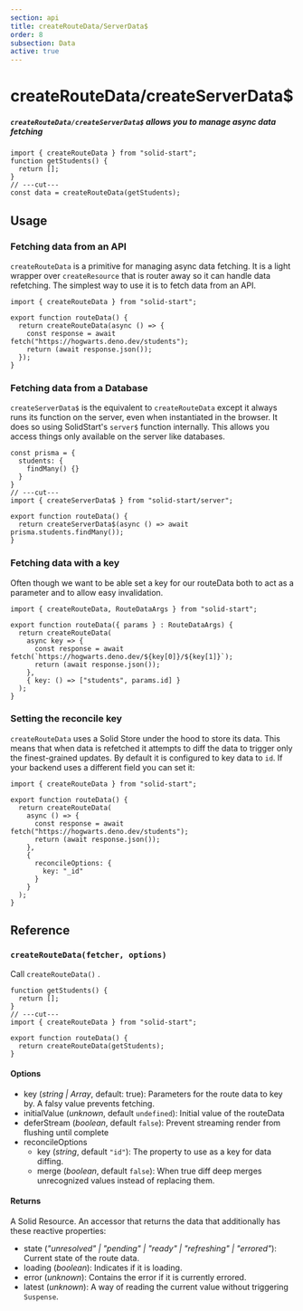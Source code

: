 ```yaml
---
section: api
title: createRouteData/ServerData$
order: 8
subsection: Data
active: true
---
```


# createRouteData/createServerData$

##### `createRouteData/createServerData$` allows you to manage async data fetching

<div class="text-lg">

```tsx twoslash
import { createRouteData } from "solid-start";
function getStudents() {
  return [];
}
// ---cut---
const data = createRouteData(getStudents);
```

</div>

<table-of-contents></table-of-contents>

## Usage

### Fetching data from an API

`createRouteData` is a primitive for managing async data fetching. It is a light wrapper over `createResource` that is router away so it can handle data refetching. The simplest way to use it is to fetch data from an API.

```tsx twoslash
import { createRouteData } from "solid-start";

export function routeData() {
  return createRouteData(async () => {
    const response = await fetch("https://hogwarts.deno.dev/students");
    return (await response.json());
  });
}
```

### Fetching data from a Database

`createServerData$` is the equivalent to `createRouteData` except it always runs its function on the server, even when instantiated in the browser. It does so using SolidStart's `server$` function internally. This allows you access things only available on the server like databases.

```tsx twoslash
const prisma = {
  students: {
    findMany() {}
  }
}
// ---cut---
import { createServerData$ } from "solid-start/server";

export function routeData() {
  return createServerData$(async () => await prisma.students.findMany());
}
```

### Fetching data with a key

Often though we want to be able set a key for our routeData both to act as a parameter and to allow easy invalidation.

```tsx twoslash
import { createRouteData, RouteDataArgs } from "solid-start";

export function routeData({ params } : RouteDataArgs) {
  return createRouteData(
    async key => {
      const response = await fetch(`https://hogwarts.deno.dev/${key[0]}/${key[1]}`);
      return (await response.json());
    },
    { key: () => ["students", params.id] }
  );
}
```

### Setting the reconcile key

`createRouteData` uses a Solid Store under the hood to store its data. This means that when data is refetched it attempts to diff the data to trigger only the finest-grained updates. By default it is configured to key data to `id`. If your backend uses a different field you can set it:

```tsx twoslash
import { createRouteData } from "solid-start";

export function routeData() {
  return createRouteData(
    async () => {
      const response = await fetch("https://hogwarts.deno.dev/students");
      return (await response.json());
    },
    {
      reconcileOptions: {
        key: "_id"
      }
    }
  );
}
```

## Reference

### `createRouteData(fetcher, options)`

Call `createRouteData()` .

```tsx twoslash
function getStudents() {
  return [];
}
// ---cut---
import { createRouteData } from "solid-start";

export function routeData() {
  return createRouteData(getStudents);
}
```

#### Options

- key (_string | Array_, default: true): Parameters for the route data to key by. A falsy value prevents fetching.
- initialValue (_unknown_, default `undefined`): Initial value of the routeData
- deferStream (_boolean_, default `false`): Prevent streaming render from flushing until complete
- reconcileOptions
  - key (_string_, default `"id"`): The property to use as a key for data diffing.
  - merge (_boolean_, default `false`): When true diff deep merges unrecognized values instead of replacing them.
#### Returns

A Solid Resource. An accessor that returns the data that additionally has these reactive properties:

- state (_"unresolved" | "pending" | "ready" | "refreshing" | "errored"_): Current state of the route data.
- loading (_boolean_): Indicates if it is loading.
- error (_unknown_): Contains the error if it is currently errored.
- latest (_unknown_): A way of reading the current value without triggering `Suspense`.